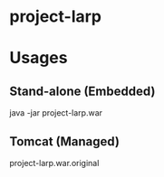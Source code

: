 project-larp
===

# Usages
## Stand-alone (Embedded)
java -jar project-larp.war
## Tomcat (Managed)
project-larp.war.original